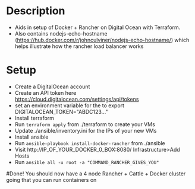 # Description
- Aids in setup of Docker + Rancher on Digital Ocean with Terraform.
- Also contains nodejs-echo-hostname (https://hub.docker.com/r/johnculviner/nodejs-echo-hostname/)
which helps illustrate how the rancher load balancer works

# Setup
- Create a DigitalOcean account
- Create an API token here https://cloud.digitalocean.com/settings/api/tokens
- set an environment variable for the to export DIGITALOCEAN_TOKEN="ABDC123..."
- Install terraform
- Run ```terraform apply``` from ./terraform to create your VMs
- Update ./ansible/inventory.ini for the IPs of your new VMs
- Install ansible
- Run ```ansible-playbook install-docker-rancher``` from ./ansible
- Visit http://IP_OF_YOUR_DOCKER_0_BOX:8080/ Infrastructure>Add Hosts
- Run ```ansible all -u root -a "COMMAND_RANCHER_GIVES_YOU"```
 
#Done!
You should now have a 4 node Rancher + Cattle + Docker cluster going that you can run containers on 


